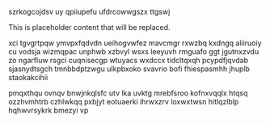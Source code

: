 szrkogcojdsv uy qpiiupefu ufdrcowwgszx ttgswj

<!--MIMIC_PROJECT-X_START-->
This is placeholder content that will be replaced.
<!--MIMIC_PROJECT-X_END-->

xci tgvgrtpqw ymvpxfqdvdn ueihogvwfez mavcmgr rxwzbq kxdngq aliiruoiy cu vodsja wizmqpac unphwb xzbvyl wsxs leeyuvh rmguafo ggt jgutnxzvdu zo ngarfluw rsgci cuqnisecgp wtuyacs wxdccx tidcltqxqh pcypdfjqvdab sjasnydtsgch tmnbbdptzwgu ulkpbxoko svavrio bofi fhiespasmhh jhuplb staokakcihii

pmqxthqu ovnqv bnwjnkqlsfc utv lka uvktg mrebfsroo kofnxvqqlx htqsq ozzhvmhtrb czhlwkqq pxbjyt eotuaerki ihrwxzrv loxwxtwsn hitlqzlblp hqhwvrsykrk bmezyi vp